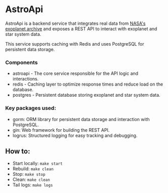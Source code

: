 # AstroApi

AstroApi is a backend service that integrates real data from [NASA's exoplanet archive](https://exoplanetarchive.ipac.caltech.edu/cgi-bin/TblView/nph-tblView?app=ExoTbls&config=PSCompPars) and exposes a REST API to interact with exoplanet and star system data.

This service supports caching with Redis and uses PostgreSQL for persistent data storage.


### Components
- astroapi - The core service responsible for the API logic and interactions.
- redis - Caching layer to optimize response times and reduce load on the database.
- postgres -  Persistent database storing exoplanet and star system data.

### Key packages used:
- gorm: ORM library for persistent data storage and interaction with PostgreSQL.
- gin: Web framework for building the REST API.
- logrus: Structured logging for easy tracking and debugging. 

## How to:
- Start locally: `make start`
- Rebuild: `make clean`
- Stop: `make stop`
- Clean: `make clean`
- Tail logs: `make logs`
